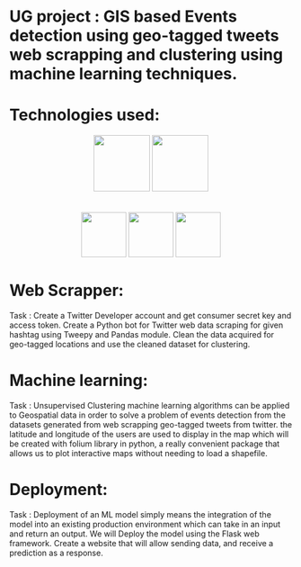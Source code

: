 # UG project : GIS based Events detection using geo-tagged tweets web scrapping and clustering using machine learning techniques.

# Technologies used:
<div align="center">
<code><img height="100" src="https://user-images.githubusercontent.com/61589143/97068916-041bc900-15f6-11eb-94ce-fbeef5d50f02.png" /></code>
<code><img height="100" src="https://camo.githubusercontent.com/fc4cab9ccd5e6e62ac62dbb5aab11a9e5507b438c42cc82363ce184cbe1ccdaa/68747470733a2f2f75706c6f61642e77696b696d656469612e6f72672f77696b6970656469612f636f6d6d6f6e732f7468756d622f632f63332f507974686f6e2d6c6f676f2d6e6f746578742e7376672f3230303070782d507974686f6e2d6c6f676f2d6e6f746578742e7376672e706e67" /></code>
  <br/>
  <br/>
  <br/>
<code><img height="80" src="https://avatars.githubusercontent.com/u/21206976?s=280&v=4" /></code>
<code><img height="80" src="https://warehouse-camo.ingress.cmh1.psfhosted.org/a1cecb3cdad8b27da8b7cd1a6622bc900ef79907/687474703a2f2f6661726d332e737461746963666c69636b722e636f6d2f323836302f383735343636313038315f633430653561323134635f6f2e6a7067" /></code>
<code><img height="80" src="https://www.kdnuggets.com/wp-content/uploads/jupyter-logo.jpg" /></code>
 </div>
 
 
# Web Scrapper:

Task : Create a Twitter Developer account and get consumer secret key and access token.
Create a Python bot for Twitter web data scraping for given hashtag using Tweepy and Pandas module. Clean the data acquired for geo-tagged locations and use the cleaned dataset for clustering.


# Machine learning:

Task : Unsupervised Clustering machine learning algorithms can be applied to Geospatial data in order to solve a problem of events detection from the datasets generated from web scrapping geo-tagged tweets from twitter. the latitude and longitude of the users are used to display in the map which will be created with folium library in python, a really convenient package that allows us to plot interactive maps without needing to load a shapefile.

# Deployment:

Task : Deployment of an ML model simply means the integration of the model into an existing production environment which can take in an input and return an output. We will Deploy the model using the Flask web framework. Create a website that will allow sending data, and receive a prediction as a response.


